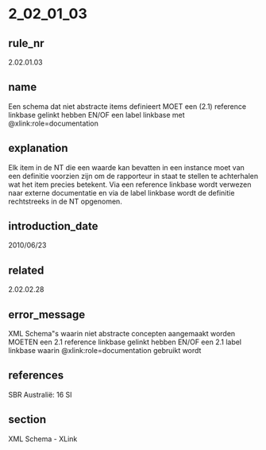 # 2_02_01_03

## rule_nr
2.02.01.03

## name
Een schema dat niet abstracte items definieert MOET een (2.1) reference linkbase gelinkt hebben EN/OF een label linkbase met @xlink:role=documentation

## explanation
Elk item in de NT die een waarde kan bevatten in een instance moet van een definitie voorzien zijn om de rapporteur in staat te stellen te achterhalen wat het item precies betekent. Via een reference linkbase wordt verwezen naar externe documentatie en via de label linkbase wordt de definitie rechtstreeks in de NT opgenomen.

## introduction_date
2010/06/23

## related
2.02.02.28

## error_message
XML Schema&quot;s waarin niet abstracte concepten aangemaakt worden MOETEN een 2.1 reference linkbase gelinkt hebben EN/OF een 2.1 label linkbase waarin @xlink:role=documentation gebruikt wordt

## references
SBR Australië: 16 SI

## section
XML Schema - XLink

